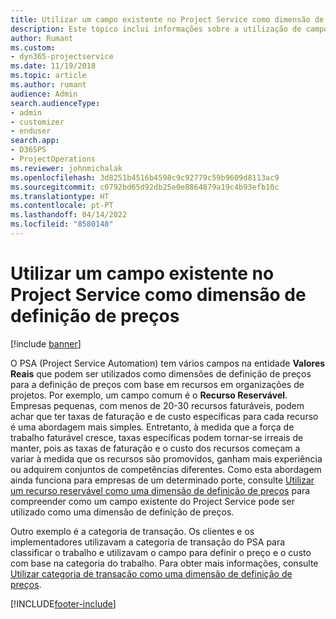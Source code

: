 ```yaml
---
title: Utilizar um campo existente no Project Service como dimensão de definição de preços
description: Este tópico inclui informações sobre a utilização de campos existentes do Project Service como dimensões de definição de preços.
author: Rumant
ms.custom:
- dyn365-projectservice
ms.date: 11/19/2018
ms.topic: article
ms.author: rumant
audience: Admin
search.audienceType:
- admin
- customizer
- enduser
search.app:
- D365PS
- ProjectOperations
ms.reviewer: johnmichalak
ms.openlocfilehash: 3d8251b4516b4598c9c92779c59b9609d8113ac9
ms.sourcegitcommit: c0792bd65d92db25e0e8864879a19c4b93efb10c
ms.translationtype: HT
ms.contentlocale: pt-PT
ms.lasthandoff: 04/14/2022
ms.locfileid: "8580148"
---
```

# <a name="use-an-existing-field-in-project-service-as-a-pricing-dimension"></a>Utilizar um campo existente no Project Service como dimensão de definição de preços

[!include [banner](../includes/psa-now-project-operations.md)]

O PSA (Project Service Automation) tem vários campos na entidade **Valores Reais** que podem ser utilizados como dimensões de definição de preços para a definição de preços com base em recursos em organizações de projetos. Por exemplo, um campo comum é o **Recurso Reservável**. Empresas pequenas, com menos de 20-30 recursos faturáveis, podem achar que ter taxas de faturação e de custo específicas para cada recurso é uma abordagem mais simples. Entretanto, à medida que a força de trabalho faturável cresce, taxas específicas podem tornar-se irreais de manter, pois as taxas de faturação e o custo dos recursos começam a variar à medida que os recursos são promovidos, ganham mais experiência ou adquirem conjuntos de competências diferentes. Como esta abordagem ainda funciona para empresas de um determinado porte, consulte [Utilizar um recurso reservável como uma dimensão de definição de preços](bookable-resource-pricing-dimension.md) para compreender como um campo existente do Project Service pode ser utilizado como uma dimensão de definição de preços.

Outro exemplo é a categoria de transação. Os clientes e os implementadores utilizavam a categoria de transação do PSA para classificar o trabalho e utilizavam o campo para definir o preço e o custo com base na categoria do trabalho. Para obter mais informações, consulte [Utilizar categoria de transação como uma dimensão de definição de preços](transaction-category-pricing-dimension.md).


[!INCLUDE[footer-include](../includes/footer-banner.md)]
